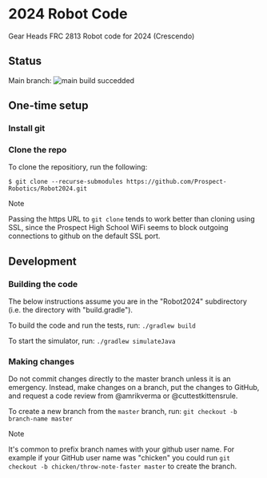 # 2024 Robot Code

Gear Heads FRC 2813 Robot code for 2024 (Crescendo)

## Status

Main branch:
![main build succedded](https://github.com/Prospect-Robotics/Robot2024/actions/workflows/gradle.yml/badge.svg)

## One-time setup

### Install git

### Clone the repo

To clone the repositiory, run the following:


```
$ git clone --recurse-submodules https://github.com/Prospect-Robotics/Robot2024.git
```

> [!NOTE]
> Passing the https URL to `git clone` tends to work better than cloning using
> SSL, since the Prospect High School WiFi seems to block outgoing connections
> to github on the default SSL port.

## Development

### Building the code

The below instructions assume you are in the "Robot2024" subdirectory (i.e. the directory with "build.gradle").

To build the code and run the tests, run: `./gradlew build`

To start the simulator, run: `./gradlew simulateJava`

### Making changes

Do not commit changes directly to the master branch unless it is an emergency.
Instead, make changes on a branch, put the changes to GitHub, and request a
code review from @amrikverma or @cuttestkittensrule.

To create a new branch from the `master` branch, run:
`git checkout -b branch-name master`

> [!NOTE]
> It's common to prefix branch names with your github user name. For example
> if your GitHub user name was "chicken" you could run
> `git checkout -b chicken/throw-note-faster master` to create the branch.
